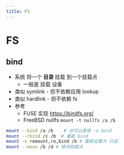```yaml
---
title: FS
---
```


# FS

## bind

- 系统 将一个 **目录** 挂载 到一个挂载点
  - 一般是 挂载 设备
- 类似 symlink - 但不依赖应用 lookup
- 类似 hardlink - 但不依赖 fs
- 参考
  - FUSE 实现 https://bindfs.org/
  - FreeBSD nullfs `mount -t nullfs /a /b`

```sh
mount --bind /a /b    # 也可以使用 -o bind
mount --rbind /c /b  # 重新 bind
mount -o remount,ro,bind /b # 重新设置为 只读
mount --move /b /d # 移动挂载点
```
